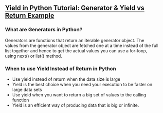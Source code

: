 ## [Yield in Python Tutorial: Generator & Yield vs Return Example](https://www.guru99.com/python-yield-return-generator.html)

### What are Generators in Python?

Generators are functions that return an iterable generator object. The values from the generator object are fetched one at a time instead of the full list together and hence to get the actual values you can use a for-loop, using next() or list() method. 

### When to use Yield Instead of Return in Python

- Use yield instead of return when the data size is large
- Yield is the best choice when you need your execution to be faster on large data sets
- Use yield when you want to return a big set of values to the calling function
- Yield is an efficient way of producing data that is big or infinite.